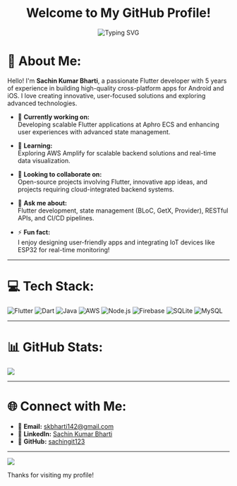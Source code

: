 <!-- Professional Banner Image -->
<h1 align="center">Welcome to My GitHub Profile!</h1>
<p align="center">
  <img src="https://readme-typing-svg.demolab.com?font=Fira+Code&size=22&duration=4000&pause=1000&color=0078D4&center=true&vCenter=true&width=600&height=45&lines=Hi%2C+I'm+Sachin+Kumar+Bharti;A+Passionate+Flutter+Developer;Always+Learning+and+Innovating" alt="Typing SVG">
</p>

# 💫 About Me:
Hello! I'm **Sachin Kumar Bharti**, a passionate Flutter developer with 5 years of experience in building high-quality cross-platform apps for Android and iOS. I love creating innovative, user-focused solutions and exploring advanced technologies.

- 🔭 **Currently working on:**  
  Developing scalable Flutter applications at Aphro ECS and enhancing user experiences with advanced state management.

- 🌱 **Learning:**  
  Exploring AWS Amplify for scalable backend solutions and real-time data visualization.

- 🤝 **Looking to collaborate on:**  
  Open-source projects involving Flutter, innovative app ideas, and projects requiring cloud-integrated backend systems.

- 💬 **Ask me about:**  
  Flutter development, state management (BLoC, GetX, Provider), RESTful APIs, and CI/CD pipelines.

- ⚡ **Fun fact:**  
  I enjoy designing user-friendly apps and integrating IoT devices like ESP32 for real-time monitoring!

---

# 💻 Tech Stack:
![Flutter](https://img.shields.io/badge/Flutter-%2302569B.svg?style=for-the-badge&logo=Flutter&logoColor=white)
![Dart](https://img.shields.io/badge/dart-%230175C2.svg?style=for-the-badge&logo=dart&logoColor=white)
![Java](https://img.shields.io/badge/java-%23ED8B00.svg?style=for-the-badge&logo=openjdk&logoColor=white)
![AWS](https://img.shields.io/badge/AWS-%23FF9900.svg?style=for-the-badge&logo=amazon-aws&logoColor=white)
![Node.js](https://img.shields.io/badge/node.js-6DA55F?style=for-the-badge&logo=node.js&logoColor=white)
![Firebase](https://img.shields.io/badge/firebase-%23039BE5.svg?style=for-the-badge&logo=firebase)
![SQLite](https://img.shields.io/badge/sqlite-%2307405e.svg?style=for-the-badge&logo=sqlite&logoColor=white)
![MySQL](https://img.shields.io/badge/mysql-4479A1.svg?style=for-the-badge&logo=mysql&logoColor=white)

---

# 📊 GitHub Stats:
![](https://github-readme-stats.vercel.app/api?username=sachingit123&theme=dark&hide_border=false&include_all_commits=false&count_private=false)<br/>

---

# 🌐 Connect with Me:
- 📧 **Email:** [skbharti142@gmail.com](mailto:skbharti142@gmail.com)
- 💼 **LinkedIn:** [Sachin Kumar Bharti](https://www.linkedin.com/in/sachin-kumar-bharti-6b9b2117b/)
- 📂 **GitHub:** [sachingit123](https://github.com/sachingit123)

---
[![](https://visitcount.itsvg.in/api?id=sachingit123&icon=0&color=0)](https://visitcount.itsvg.in)

Thanks for visiting my profile!